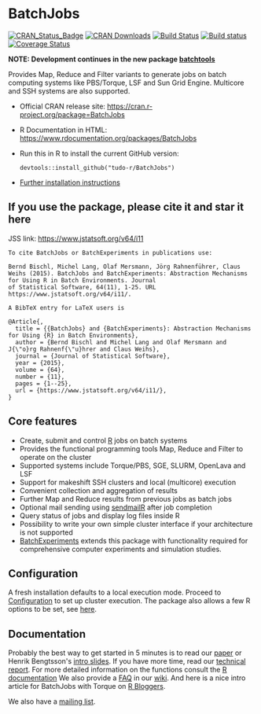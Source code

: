 # BatchJobs

[![CRAN_Status_Badge](https://www.r-pkg.org/badges/version/BatchJobs)](https://cran.r-project.org/package=BatchJobs)
[![CRAN Downloads](https://cranlogs.r-pkg.org/badges/BatchJobs)](https://cran.rstudio.com/web/packages/BatchJobs/index.html)
[![Build Status](https://travis-ci.org/tudo-r/BatchJobs.svg)](https://travis-ci.org/tudo-r/BatchJobs)
[![Build status](https://ci.appveyor.com/api/projects/status/pkcy60csbp8k1ms9/branch/master?svg=true)](https://ci.appveyor.com/project/mllg/batchjobs/branch/master)
[![Coverage Status](https://coveralls.io/repos/tudo-r/BatchJobs/badge.svg)](https://coveralls.io/r/tudo-r/BatchJobs)


**NOTE: Development continues in the new package [batchtools](https://github.com/mllg/batchtools)**

Provides Map, Reduce and Filter variants to generate jobs on batch computing systems like PBS/Torque, LSF and Sun Grid Engine. Multicore and SSH systems are also supported.


* Official CRAN release site:
  https://cran.r-project.org/package=BatchJobs

* R Documentation in HTML:
  https://www.rdocumentation.org/packages/BatchJobs

* Run this in R to install the current GitHub version:
  ```splus
  devtools::install_github("tudo-r/BatchJobs")
  ```

* [Further installation instructions](https://github.com/rdatsci/PackagesInfo/wiki/Installation-Information)

## If you use the package, please cite it and star it here

JSS link: https://www.jstatsoft.org/v64/i11

  ```
To cite BatchJobs or BatchExperiments in publications use:

  Bernd Bischl, Michel Lang, Olaf Mersmann, Jörg Rahnenführer, Claus Weihs (2015). BatchJobs and BatchExperiments: Abstraction Mechanisms for Using R in Batch Environments. Journal
  of Statistical Software, 64(11), 1-25. URL https://www.jstatsoft.org/v64/i11/.

A BibTeX entry for LaTeX users is

  @Article{,
    title = {{BatchJobs} and {BatchExperiments}: Abstraction Mechanisms for Using {R} in Batch Environments},
    author = {Bernd Bischl and Michel Lang and Olaf Mersmann and J{\"o}rg Rahnenf{\"u}hrer and Claus Weihs},
    journal = {Journal of Statistical Software},
    year = {2015},
    volume = {64},
    number = {11},
    pages = {1--25},
    url = {https://www.jstatsoft.org/v64/i11/},
  }
  ```

## Core features
* Create, submit and control [R](https://www.r-project.org/) jobs on batch systems
* Provides the functional programming tools Map, Reduce and Filter to operate on the cluster
* Supported systems include Torque/PBS, SGE, SLURM, OpenLava and LSF
* Support for makeshift SSH clusters and local (multicore) execution
* Convenient collection and aggregation of results
* Further Map and Reduce results from previous jobs as batch jobs
* Optional mail sending using [sendmailR](https://cran.r-project.org/package=sendmailR) after job completion
* Query status of jobs and display log files inside R
* Possibility to write your own simple cluster interface if your architecture is not supported
* [BatchExperiments](https://github.com/tudo-r/Batchexperiments) extends this package with functionality required for comprehensive computer experiments and simulation studies.


## Configuration
A fresh installation defaults to a local execution mode.
Proceed to [Configuration](../../wiki/Configuration) to set up cluster execution.
The package also allows a few R options to be set, see [here](https://www.rdocumentation.org/packages/BatchJobs/functions/BatchJobs).

## Documentation
Probably the best way to get started in 5 minutes is to read our [paper](https://www.jstatsoft.org/v64/i11/) or Henrik Bengtsson's [intro slides](http://goo.gl/s1eqBz).
If you have more time, read our [technical report](https://sfb876.tu-dortmund.de/PublicPublicationFiles/bischl_etal_2012a.pdf).
For more detailed information on the functions consult the [R documentation](https://www.rdocumentation.org/packages/BatchJobs)
We also provide a [FAQ](../../wiki/FAQ) in our [wiki](../../wiki).
And here is a nice intro article for BatchJobs with Torque on [R Bloggers](https://www.r-bloggers.com/configuring-the-r-batchjobs-package-for-torque-batch-queues/).

We also have a [mailing list](https://groups.google.com/group/batchjobs).
